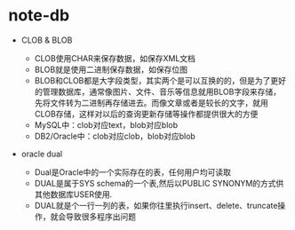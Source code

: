 # note-db

- CLOB & BLOB
    - CLOB使用CHAR来保存数据，如保存XML文档
    - BLOB就是使用二进制保存数据，如保存位图
    - BLOB和CLOB都是大字段类型，其实两个是可以互换的的，但是为了更好的管理数据库，通常像图片、文件、音乐等信息就用BLOB字段来存储，先将文件转为二进制再存储进去。而像文章或者是较长的文字，就用CLOB存储，这样对以后的查询更新存储等操作都提供很大的方便
    - MySQL中：clob对应text，blob对应blob  
    - DB2/Oracle中：clob对应clob，blob对应blob  

- oracle dual
    - Dual是Oracle中的一个实际存在的表，任何用户均可读取
    - DUAL是属于SYS schema的一个表,然后以PUBLIC SYNONYM的方式供其他数据库USER使用.
    - DUAL就是个一行一列的表，如果你往里执行insert、delete、truncate操作，就会导致很多程序出问题
    
